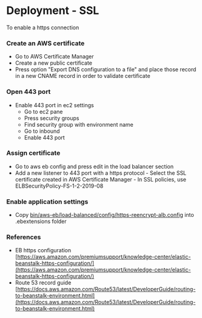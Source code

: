 # Deployment - SSL

To enable a https connection


### Create an AWS certificate

-   Go to AWS Certificate Manager
-   Create a new public certificate
-   Press option "Export DNS configuration to a file" and place those record in a new CNAME record in order to validate certificate

### Open 443 port 

-   Enable 443 port in ec2 settings
    -   Go to ec2 pane 
    -   Press security groups
    -   Find security group with environment name
    -   Go to inbound
    -   Enable 443 port

### Assign certificate

-    Go to aws eb config and press edit in the load balancer section
-    Add a new listener to 443 port with a https protocol 
    -   Select the SSL certificate created in AWS Certificate Manager
    -   In SSL policies, use ELBSecurityPolicy-FS-1-2-2019-08

### Enable application settings

-    Copy [bin/aws-eb/load-balanced/config/https-reencrypt-alb.config](./config/https-reencrypt-alb.config) into .ebextensions folder

### References

-    EB https configuration [https://aws.amazon.com/premiumsupport/knowledge-center/elastic-beanstalk-https-configuration/](https://aws.amazon.com/premiumsupport/knowledge-center/elastic-beanstalk-https-configuration/)
-    Route 53 record guide [https://docs.aws.amazon.com/Route53/latest/DeveloperGuide/routing-to-beanstalk-environment.html](https://docs.aws.amazon.com/Route53/latest/DeveloperGuide/routing-to-beanstalk-environment.html)